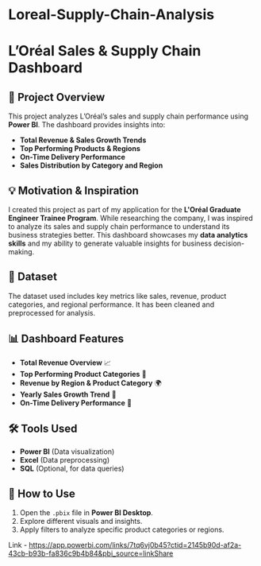 # Loreal-Supply-Chain-Analysis

# **L’Oréal Sales & Supply Chain Dashboard**  

## 📌 **Project Overview**  
This project analyzes L’Oréal’s sales and supply chain performance using **Power BI**. The dashboard provides insights into:  
- **Total Revenue & Sales Growth Trends**  
- **Top Performing Products & Regions**  
- **On-Time Delivery Performance**  
- **Sales Distribution by Category and Region**  

## 💡 **Motivation & Inspiration**  
I created this project as part of my application for the **L'Oréal Graduate Engineer Trainee Program**. While researching the company, I was inspired to analyze its sales and supply chain performance to understand its business strategies better. This dashboard showcases my **data analytics skills** and my ability to generate valuable insights for business decision-making.  

## 📂 **Dataset**  
The dataset used includes key metrics like sales, revenue, product categories, and regional performance. It has been cleaned and preprocessed for analysis.  

## 📊 **Dashboard Features**  
- **Total Revenue Overview** 📈  
- **Top Performing Product Categories** 💄  
- **Revenue by Region & Product Category** 🌍  
- **Yearly Sales Growth Trend** 📅  
- **On-Time Delivery Performance** 🚚  

## 🛠 **Tools Used**  
- **Power BI** (Data visualization)  
- **Excel** (Data preprocessing)  
- **SQL** (Optional, for data queries)  

## 🚀 **How to Use**  
1. Open the `.pbix` file in **Power BI Desktop**.  
2. Explore different visuals and insights.  
3. Apply filters to analyze specific product categories or regions.  

Link - https://app.powerbi.com/links/7tq6vj0b45?ctid=2145b90d-af2a-43cb-b93b-fa836c9b4b84&pbi_source=linkShare



